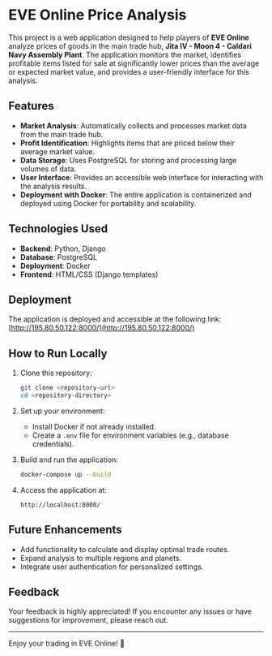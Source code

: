 # EVE Online Price Analysis

This project is a web application designed to help players of **EVE Online** analyze prices of goods in the main trade hub, **Jita IV - Moon 4 - Caldari Navy Assembly Plant**. The application monitors the market, identifies profitable items listed for sale at significantly lower prices than the average or expected market value, and provides a user-friendly interface for this analysis.

## Features

- **Market Analysis**: Automatically collects and processes market data from the main trade hub.
- **Profit Identification**: Highlights items that are priced below their average market value.
- **Data Storage**: Uses PostgreSQL for storing and processing large volumes of data.
- **User Interface**: Provides an accessible web interface for interacting with the analysis results.
- **Deployment with Docker**: The entire application is containerized and deployed using Docker for portability and scalability.

## Technologies Used

- **Backend**: Python, Django
- **Database**: PostgreSQL
- **Deployment**: Docker
- **Frontend**: HTML/CSS (Django templates)

## Deployment
The application is deployed and accessible at the following link:
[http://195.80.50.122:8000/](http://195.80.50.122:8000/)

## How to Run Locally

1. Clone this repository:
   ```bash
   git clone <repository-url>
   cd <repository-directory>
   ```

2. Set up your environment:
   - Install Docker if not already installed.
   - Create a `.env` file for environment variables (e.g., database credentials).

3. Build and run the application:
   ```bash
   docker-compose up --build
   ```

4. Access the application at:
   ```
   http://localhost:8000/
   ```

## Future Enhancements

- Add functionality to calculate and display optimal trade routes.
- Expand analysis to multiple regions and planets.
- Integrate user authentication for personalized settings.

## Feedback
Your feedback is highly appreciated! If you encounter any issues or have suggestions for improvement, please reach out.

---

Enjoy your trading in EVE Online! 🚀
